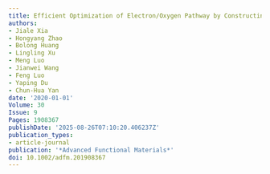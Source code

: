 ```yaml
---
title: Efficient Optimization of Electron/Oxygen Pathway by Constructing Ceria/Hydroxide Interface for Highly Active Oxygen Evolution Reaction
authors:
- Jiale Xia
- Hongyang Zhao
- Bolong Huang
- Lingling Xu
- Meng Luo
- Jianwei Wang
- Feng Luo
- Yaping Du
- Chun‐Hua Yan
date: '2020-01-01'
Volume: 30
Issue: 9
Pages: 1908367
publishDate: '2025-08-26T07:10:20.406237Z'
publication_types:
- article-journal
publication: '*Advanced Functional Materials*'
doi: 10.1002/adfm.201908367
---
```


